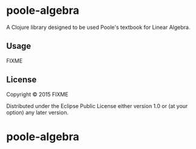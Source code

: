# poole-algebra

A Clojure library designed to be used Poole's textbook for Linear Algebra.

## Usage

FIXME

## License

Copyright © 2015 FIXME

Distributed under the Eclipse Public License either version 1.0 or (at
your option) any later version.
# poole-algebra
